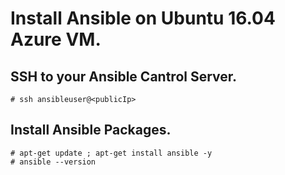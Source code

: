 # Install Ansible on Ubuntu 16.04 Azure VM.

## SSH to your Ansible Cantrol Server. 
```
# ssh ansibleuser@<publicIp>
```

## Install Ansible Packages. 
```
# apt-get update ; apt-get install ansible -y 
# ansible --version 
```

